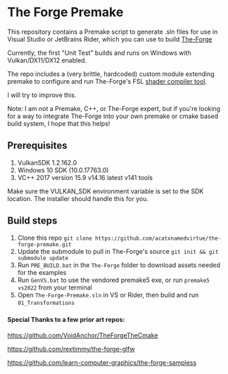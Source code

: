 # The Forge Premake

This repository contains a Premake script to generate .sln files for use in Visual Studio or JetBrains Rider,
which you can use to build [The-Forge](https://github.com/ConfettiFX/The-Forge)

Currently, the first "Unit Test" builds and runs on Windows with Vulkan/DX11/DX12 enabled.

The repo includes a (very brittle, hardcoded) custom module extending premake to configure and run The-Forge's
FSL [shader compiler tool](https://github.com/ConfettiFX/The-Forge/wiki/The-Forge-Shading-Language-(FSL)#visual-studio).

I will try to improve this.

Note: I am not a Premake, C++, or The-Forge expert, but if you're looking for a way to integrate The-Forge into your own
premake or cmake based build system, I hope that this helps!

## Prerequisites

1. VulkanSDK 1.2.162.0
2. Windows 10 SDK (10.0.17763.0)
3. VC++ 2017 version 15.9 v14.16 latest v141 tools

Make sure the VULKAN_SDK environment variable is set to the SDK location. The installer should handle this for you.

## Build steps

1. Clone this repo `git clone https://github.com/acatxnamedvirtue/the-forge-premake.git`
2. Update the submodule to pull in The-Forge's source `git init && git submodule update`
3. Run `PRE_BUILD.bat` in the `The-Forge` folder to download assets needed for the examples
4. Run `GenVS.bat` to use the vendored premake5 exe, or run `premake5 vs2022` from your terminal
5. Open `The-Forge-Premake.sln` in VS or Rider, then build and run `01_Transformations`

###

#### Special Thanks to a few prior art repos:

https://github.com/VoidAnchor/TheForgeTheCmake

https://github.com/rextimmy/the-forge-glfw

https://github.com/learn-computer-graphics/the-forge-sampless